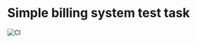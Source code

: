 # Simple billing system test task

![CI](https://github.com/vsokoltsov/billing_system_test_task/workflows/CI/badge.svg?branch=main)